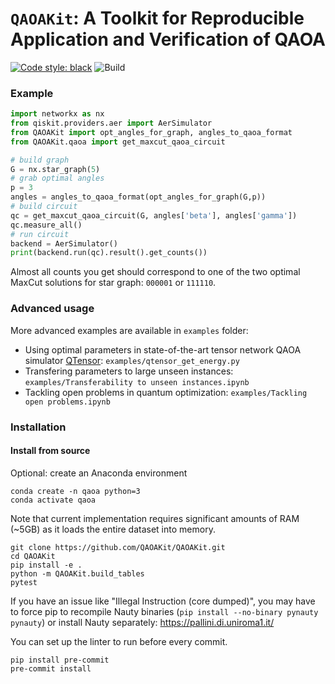 # `QAOAKit`: A Toolkit for Reproducible Application and Verification of QAOA

[![Code style: black](https://img.shields.io/badge/code%20style-black-000000.svg)](https://github.com/psf/black)
![Build](https://github.com/QAOAKit/QAOAKit/actions/workflows/python-package-conda.yml/badge.svg)


### Example

```python
import networkx as nx
from qiskit.providers.aer import AerSimulator
from QAOAKit import opt_angles_for_graph, angles_to_qaoa_format
from QAOAKit.qaoa import get_maxcut_qaoa_circuit

# build graph
G = nx.star_graph(5)
# grab optimal angles
p = 3
angles = angles_to_qaoa_format(opt_angles_for_graph(G,p))
# build circuit
qc = get_maxcut_qaoa_circuit(G, angles['beta'], angles['gamma'])
qc.measure_all()
# run circuit
backend = AerSimulator()
print(backend.run(qc).result().get_counts())
```

Almost all counts you get should correspond to one of the two optimal MaxCut solutions for star graph: `000001` or `111110`.

### Advanced usage

More advanced examples are available in `examples` folder:

- Using optimal parameters in state-of-the-art tensor network QAOA simulator [QTensor](https://github.com/danlkv/QTensor): `examples/qtensor_get_energy.py`
- Transfering parameters to large unseen instances: `examples/Transferability to unseen instances.ipynb`
- Tackling open problems in quantum optimization: `examples/Tackling open problems.ipynb`


### Installation

#### Install from source

Optional: create an Anaconda environment

```
conda create -n qaoa python=3
conda activate qaoa
```

Note that current implementation requires significant amounts of RAM (~5GB) as it loads the entire dataset into memory.

```
git clone https://github.com/QAOAKit/QAOAKit.git
cd QAOAKit
pip install -e .
python -m QAOAKit.build_tables
pytest
```

If you have an issue like "Illegal Instruction (core dumped)", you may have to force pip to recompile Nauty binaries (`pip install --no-binary pynauty pynauty`) or install Nauty separately: https://pallini.di.uniroma1.it/

You can set up the linter to run before every commit.
```
pip install pre-commit
pre-commit install
```
